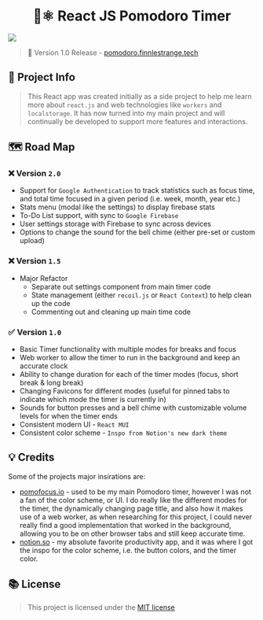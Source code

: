 <h1 align="center"> 🍅⚛ React JS Pomodoro Timer</h1>

![](https://img.shields.io/badge/cloudflare-deployed-orange)

> 🎉 Version 1.0 Release - [pomodoro.finnlestrange.tech](https://pomodoro.finnlestrange.tech)

## 📒 Project Info

> This React app was created initially as a side project to help me learn more about `react.js` and web technologies like `workers` and `localstorage`. It has now turned into my main project and will continually be developed to support more features and interactions.

## 🗺 Road Map

### ❌ Version `2.0`

- Support for `Google Authentication` to track statistics such as focus time, and total time focused in a given period (i.e. week, month, year etc.)
- Stats menu (modal like the settings) to display firebase stats
- To-Do List support, with sync to `Google Firebase`
- User settings storage with Firebase to sync across devices
- Options to change the sound for the bell chime (either pre-set or custom upload)

### ❌ Version `1.5`

- Major Refactor
  - Separate out settings component from main timer code
  - State management (either `recoil.js` or `React Context`) to help clean up the code
  - Commenting out and cleaning up main time code

### ✅ Version `1.0`

- Basic Timer functionality with multiple modes for breaks and focus
- Web worker to allow the timer to run in the background and keep an accurate clock
- Ability to change duration for each of the timer modes (focus, short break & long break)
- Changing Favicons for different modes (useful for pinned tabs to indicate which mode the timer is currently in)
- Sounds for button presses and a bell chime with customizable volume levels for when the timer ends
- Consistent modern UI - `React MUI`
- Consistent color scheme - `Inspo from Notion's new dark theme`

## 💡 Credits

Some of the projects major insirations are:

- [pomofocus.io](https://pomofocus.io) - used to be my main Pomodoro timer, however I was not a fan of the color scheme, or UI. I do really like the different modes for the timer, the dynamically changing page title, and also how it makes use of a web worker, as when researching for this project, I could never really find a good implementation that worked in the background, allowing you to be on other browser tabs and still keep accurate time.
- [notion.so](https://notion.so) - my absolute favorite productivity app, and it was where I got the inspo for the color scheme, i.e. the button colors, and the timer color.

## 📚 License

> This project is licensed under the [MIT license](https://github.com/71xn/pomodoro/blob/main/LICENSE)
